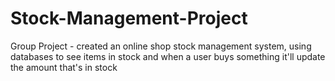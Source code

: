 # Stock-Management-Project
Group Project - created an online shop stock management system, using databases to see items in stock and when a user buys something it'll update the amount that's in stock
